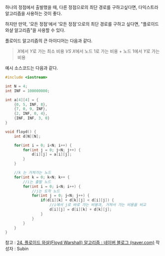 하나의 정점에서 출발했을 때, 다른 정점으로의 최단 경로를 구하고싶다면, 다익스트라 알고리즘을 사용하는 것이 좋다.

하지만 만약, '모든 정점'에서 '모든 정점'으로의 최단 경로를 구하고 싶다면, "플로이드 와샬 알고리즘"을 사용할 수 있다.

플로이드 알고리즘의 큰 아이디어는 다음과 같다.

>$X$에서 $Y$로 가는 최소 비용 $VS$ $X$에서 노드 1로 가는 비용 + 노드 1에서 $Y$로 가는 비용

예시 소스코드는 다음과 같다.

```c
#include <iostream>

int N = 4;
int INF = 100000000;

int a[4][4] = {
    {0, 5, INF, 8},
    {7, 0, 9, INF},
    {2, INF, 0, 4},
    {INF, INF, 3, 0}
}

void floyd() {
	int d[N][N];

	for(int i = 0; i<N; i++) {
		for(int j = 0; j<N; j++) {
			d[i][j] = a[i][j];
		}
	}

	//k 는 거쳐가는 노드
	for(int k = 0; k<N; k++ {
		//i는 출발 노드
		for(int i = 0; i<N; i++) {
			//j는 도착 노드
			for(int j = 0; j<N; j++) {
				if(d[i][k] + d[k][j] < d[i][j]) {
					//i에서 j로 바로 가는 비용과, 거쳐서 가는 비용을 비교
					d[i][j] = d[i][k] + d[k][j];
				}
			}
		}
	}
}
```


참고 : [24. 플로이드 와샬(Floyd Warshall) 알고리즘 : 네이버 블로그 (naver.com)](https://blog.naver.com/PostView.nhn?blogId=ndb796&logNo=221234427842)
작성자 : Subin
